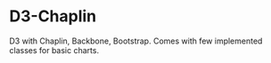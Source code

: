# D3-Chaplin
D3 with Chaplin, Backbone, Bootstrap. Comes with few implemented classes for basic charts.
